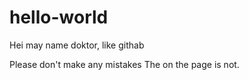 # hello-world

Hei may name doktor, like githab

Please don't make any mistakes 
The on the page is not. 

